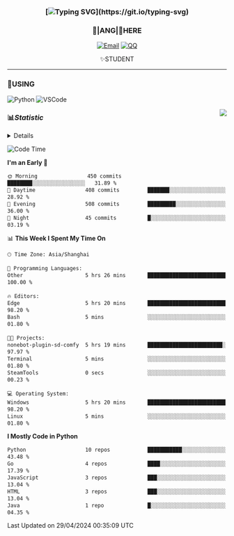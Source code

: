 <div align="center">


### [![Typing SVG](https://readme-typing-svg.herokuapp.com?size=25&duration=2500&color=8C43EA&vCenter=true&width=200&height=40&lines=%F0%9F%8C%B1ANGJustinl%F0%9F%8C%B1+!)](https://git.io/typing-svg)


### 🥛|**ANG**|🥛HERE



[![Email](https://img.shields.io/badge/Email-ANGJustin@163.com-6A5ACD?style=flat-square&logoColor=fff)](mailto:ANGJustinl@163.com)
[![QQ](https://img.shields.io/badge/QQ-77139032-98FB98?style=flat-square&logoColor=fff)](https://qm.qq.com/cgi-bin/qm/qr?k=mcs-cON_aPNfc3hO8-H7lWJHDX-5nKr7&noverify=0)




✨STUDENT 

</div>

---

### 🎨USING

![Python](https://img.shields.io/badge/-Python-blue?style=flat-square&logo=Python&logoColor=fff)
![VSCode](https://img.shields.io/badge/-VSCode-blue?style=flat-square&logo=visualstudiocode&logoColor=fff)


<a href="#">
  <img align="right" src="https://github-readme-stats.vercel.app/api?username=ANGJustinl&count_private=true&show_icons=true&hide_border=true&bg_color=15,f2f7fd,E0EAFC" />
</a>




### 📊*Statistic* 

<details>

<p align="center">
   <img src="github-metrics.svg" alt="typing-svg">
</p>

[![Github activity graph](https://github-readme-activity-graph.angforever.top/graph?username=ANGJustinl&theme=dracula)](https://github.com/ANGJustinl/ANGJustinl)

</details>

<!--START_SECTION:waka-->
![Code Time](http://img.shields.io/badge/Code%20Time-38%20hrs%2012%20mins-blue)

**I'm an Early 🐤** 

```text
🌞 Morning                450 commits         ████████░░░░░░░░░░░░░░░░░   31.89 % 
🌆 Daytime                408 commits         ███████░░░░░░░░░░░░░░░░░░   28.92 % 
🌃 Evening                508 commits         █████████░░░░░░░░░░░░░░░░   36.00 % 
🌙 Night                  45 commits          █░░░░░░░░░░░░░░░░░░░░░░░░   03.19 % 
```


📊 **This Week I Spent My Time On** 

```text
🕑︎ Time Zone: Asia/Shanghai

💬 Programming Languages: 
Other                    5 hrs 26 mins       █████████████████████████   100.00 % 

🔥 Editors: 
Edge                     5 hrs 20 mins       █████████████████████████   98.20 % 
Bash                     5 mins              ░░░░░░░░░░░░░░░░░░░░░░░░░   01.80 % 

🐱‍💻 Projects: 
nonebot-plugin-sd-comfy  5 hrs 19 mins       ████████████████████████░   97.97 % 
Terminal                 5 mins              ░░░░░░░░░░░░░░░░░░░░░░░░░   01.80 % 
SteamTools               0 secs              ░░░░░░░░░░░░░░░░░░░░░░░░░   00.23 % 

💻 Operating System: 
Windows                  5 hrs 20 mins       █████████████████████████   98.20 % 
Linux                    5 mins              ░░░░░░░░░░░░░░░░░░░░░░░░░   01.80 % 
```

**I Mostly Code in Python** 

```text
Python                   10 repos            ███████████░░░░░░░░░░░░░░   43.48 % 
Go                       4 repos             ████░░░░░░░░░░░░░░░░░░░░░   17.39 % 
JavaScript               3 repos             ███░░░░░░░░░░░░░░░░░░░░░░   13.04 % 
HTML                     3 repos             ███░░░░░░░░░░░░░░░░░░░░░░   13.04 % 
Java                     1 repo              █░░░░░░░░░░░░░░░░░░░░░░░░   04.35 % 
```




 Last Updated on 29/04/2024 00:35:09 UTC
<!--END_SECTION:waka-->
